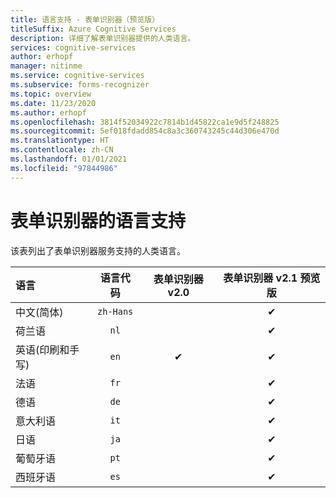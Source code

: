 ```yaml
---
title: 语言支持 - 表单识别器（预览版）
titleSuffix: Azure Cognitive Services
description: 详细了解表单识别器提供的人类语言。
services: cognitive-services
author: erhopf
manager: nitinme
ms.service: cognitive-services
ms.subservice: forms-recognizer
ms.topic: overview
ms.date: 11/23/2020
ms.author: erhopf
ms.openlocfilehash: 3814f52034922c7814b1d45822ca1e9d5f248825
ms.sourcegitcommit: 5ef018fdadd854c8a3c360743245c44d306e470d
ms.translationtype: HT
ms.contentlocale: zh-CN
ms.lasthandoff: 01/01/2021
ms.locfileid: "97844986"
---
```

# <a name="language-support-for-form-recognizer"></a>表单识别器的语言支持

该表列出了表单识别器服务支持的人类语言。


|语言| 语言代码 | 表单识别器 v2.0 | 表单识别器 v2.1 预览版|
|:-----|:----:|:-----:|:---:|
|中文(简体) | `zh-Hans`| | ✔ |
|荷兰语 | `nl` | | ✔ |
|英语(印刷和手写) | `en` | ✔ | ✔|
|法语 | `fr` | | ✔ |
|德语 | `de` | | ✔ |
|意大利语 | `it` | | ✔ |
|日语 | `ja` |  | ✔|
|葡萄牙语 | `pt` | | ✔ |
|西班牙语 | `es` | | ✔ |
